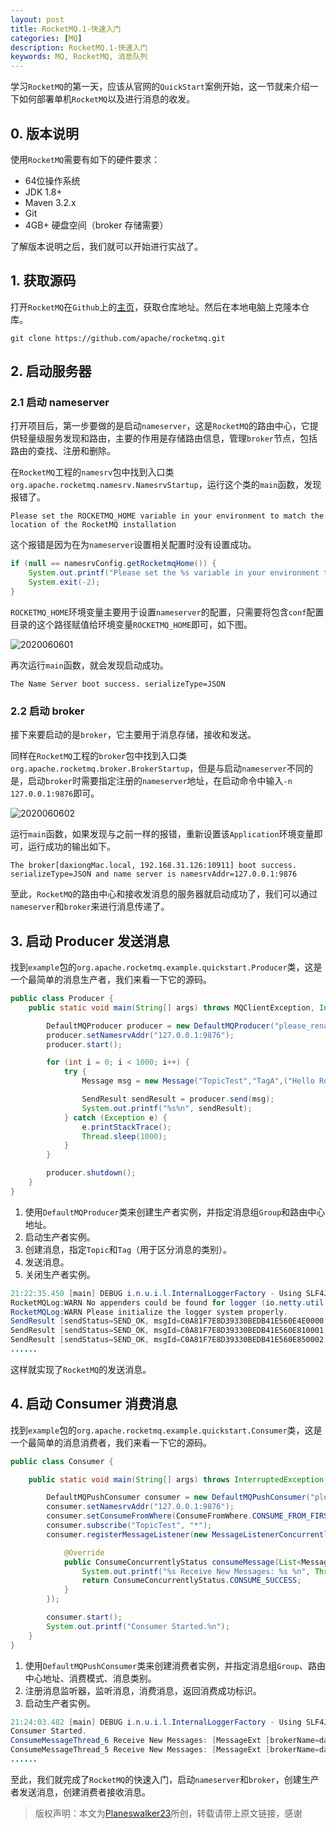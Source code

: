 ```yaml
---
layout: post
title: RocketMQ.1-快速入门
categories: [MQ]
description: RocketMQ.1-快速入门
keywords: MQ, RocketMQ, 消息队列
---
```


学习`RocketMQ`的第一天，应该从官网的`QuickStart`案例开始，这一节就来介绍一下如何部署单机`RocketMQ`以及进行消息的收发。

## 0. 版本说明
使用`RocketMQ`需要有如下的硬件要求：
- 64位操作系统
- JDK 1.8+
- Maven 3.2.x
- Git
- 4GB+ 硬盘空间（broker 存储需要）

了解版本说明之后，我们就可以开始进行实战了。

## 1. 获取源码
打开`RocketMQ`在`Github`上的[主页](https://github.com/apache/rocketmq)，获取仓库地址。然后在本地电脑上克隆本仓库。

```git
git clone https://github.com/apache/rocketmq.git
```

## 2. 启动服务器
### 2.1 启动 nameserver
打开项目后，第一步要做的是启动`nameserver`，这是`RocketMQ`的路由中心，它提供轻量级服务发现和路由，主要的作用是存储路由信息，管理`broker`节点，包括路由的查找、注册和删除。

在`RocketMQ`工程的`namesrv`包中找到入口类`org.apache.rocketmq.namesrv.NamesrvStartup`，运行这个类的`main`函数，发现报错了。

```
Please set the ROCKETMQ_HOME variable in your environment to match the location of the RocketMQ installation
```
这个报错是因为在为`nameserver`设置相关配置时没有设置成功。

```java
if (null == namesrvConfig.getRocketmqHome()) {
    System.out.printf("Please set the %s variable in your environment to match the location of the RocketMQ installation%n", MixAll.ROCKETMQ_HOME_ENV);
    System.exit(-2);
}
```

`ROCKETMQ_HOME`环境变量主要用于设置`nameserver`的配置，只需要将包含`conf`配置目录的这个路径赋值给环境变量`ROCKETMQ_HOME`即可，如下图。

![2020060601](https://planeswalker23.github.io/images/posts/2020060601.png)

再次运行`main`函数，就会发现启动成功。

```
The Name Server boot success. serializeType=JSON
```

### 2.2 启动 broker
接下来要启动的是`broker`，它主要用于消息存储，接收和发送。

同样在`RocketMQ`工程的`broker`包中找到入口类`org.apache.rocketmq.broker.BrokerStartup`，但是与启动`nameserver`不同的是，启动`broker`时需要指定注册的`nameserver`地址，在启动命令中输入`-n 127.0.0.1:9876`即可。

![2020060602](https://planeswalker23.github.io/images/posts/2020060602.png)

运行`main`函数，如果发现与之前一样的报错，重新设置该`Application`环境变量即可，运行成功的输出如下。

```
The broker[daxiongMac.local, 192.168.31.126:10911] boot success. serializeType=JSON and name server is namesrvAddr=127.0.0.1:9876
```

至此，`RocketMQ`的路由中心和接收发消息的服务器就启动成功了，我们可以通过`nameserver`和`broker`来进行消息传递了。

## 3. 启动 Producer 发送消息
找到`example`包的`org.apache.rocketmq.example.quickstart.Producer`类，这是一个最简单的消息生产者，我们来看一下它的源码。

```java
public class Producer {
    public static void main(String[] args) throws MQClientException, InterruptedException {

        DefaultMQProducer producer = new DefaultMQProducer("please_rename_unique_group_name");
        producer.setNamesrvAddr("127.0.0.1:9876");
        producer.start();

        for (int i = 0; i < 1000; i++) {
            try {
                Message msg = new Message("TopicTest","TagA",("Hello RocketMQ " + i).getBytes(RemotingHelper.DEFAULT_CHARSET));

                SendResult sendResult = producer.send(msg);
                System.out.printf("%s%n", sendResult);
            } catch (Exception e) {
                e.printStackTrace();
                Thread.sleep(1000);
            }
        }

        producer.shutdown();
    }
}
```

1. 使用`DefaultMQProducer`类来创建生产者实例，并指定消息组`Group`和路由中心地址。
2. 启动生产者实例。
3. 创建消息，指定`Topic`和`Tag`（用于区分消息的类别）。
4. 发送消息。
5. 关闭生产者实例。

```java
21:22:35.450 [main] DEBUG i.n.u.i.l.InternalLoggerFactory - Using SLF4J as the default logging framework
RocketMQLog:WARN No appenders could be found for logger (io.netty.util.internal.PlatformDependent0).
RocketMQLog:WARN Please initialize the logger system properly.
SendResult [sendStatus=SEND_OK, msgId=C0A81F7E8D39330BEDB41E560E4E0000, offsetMsgId=C0A81F7E00002A9F0000000000068BA2, messageQueue=MessageQueue [topic=TopicTest, brokerName=daxiongMac.local, queueId=1], queueOffset=500]
SendResult [sendStatus=SEND_OK, msgId=C0A81F7E8D39330BEDB41E560E810001, offsetMsgId=C0A81F7E00002A9F0000000000068C54, messageQueue=MessageQueue [topic=TopicTest, brokerName=daxiongMac.local, queueId=2], queueOffset=500]
SendResult [sendStatus=SEND_OK, msgId=C0A81F7E8D39330BEDB41E560E850002, offsetMsgId=C0A81F7E00002A9F0000000000068D06, messageQueue=MessageQueue [topic=TopicTest, brokerName=daxiongMac.local, queueId=3], queueOffset=500]
......
```

这样就实现了`RocketMQ`的发送消息。

## 4. 启动 Consumer 消费消息
找到`example`包的`org.apache.rocketmq.example.quickstart.Consumer`类，这是一个最简单的消息消费者，我们来看一下它的源码。

```java
public class Consumer {

    public static void main(String[] args) throws InterruptedException, MQClientException {

        DefaultMQPushConsumer consumer = new DefaultMQPushConsumer("please_rename_unique_group_name");
        consumer.setNamesrvAddr("127.0.0.1:9876");
        consumer.setConsumeFromWhere(ConsumeFromWhere.CONSUME_FROM_FIRST_OFFSET);
        consumer.subscribe("TopicTest", "*");
        consumer.registerMessageListener(new MessageListenerConcurrently() {

            @Override
            public ConsumeConcurrentlyStatus consumeMessage(List<MessageExt> msgs, ConsumeConcurrentlyContext context) {
                System.out.printf("%s Receive New Messages: %s %n", Thread.currentThread().getName(), msgs);
                return ConsumeConcurrentlyStatus.CONSUME_SUCCESS;
            }
        });

        consumer.start();
        System.out.printf("Consumer Started.%n");
    }
}
```

1. 使用`DefaultMQPushConsumer`类来创建消费者实例，并指定消息组`Group`、路由中心地址、消费模式、消息类别。
2. 注册消息监听器，监听消息，消费消息，返回消费成功标识。
3. 启动生产者实例。

```java
21:24:03.482 [main] DEBUG i.n.u.i.l.InternalLoggerFactory - Using SLF4J as the default logging framework
Consumer Started.
ConsumeMessageThread_6 Receive New Messages: [MessageExt [brokerName=daxiongMac.local, queueId=2, storeSize=178, queueOffset=502, sysFlag=0, bornTimestamp=1591449756319, bornHost=/192.168.31.126:50803, storeTimestamp=1591449756321, storeHost=/192.168.31.126:10911, msgId=C0A81F7E00002A9F00000000000691E4, commitLogOffset=430564, bodyCRC=1565577195, reconsumeTimes=0, preparedTransactionOffset=0, toString()=Message{topic='TopicTest', flag=0, properties={MIN_OFFSET=0, MAX_OFFSET=750, CONSUME_START_TIME=1591449844575, UNIQ_KEY=C0A81F7E8D39330BEDB41E560E9F0009, WAIT=true, TAGS=TagA}, body=[72, 101, 108, 108, 111, 32, 82, 111, 99, 107, 101, 116, 77, 81, 32, 57], transactionId='null'}]] 
ConsumeMessageThread_5 Receive New Messages: [MessageExt [brokerName=daxiongMac.local, queueId=1, storeSize=178, queueOffset=502, sysFlag=0, bornTimestamp=1591449756316, bornHost=/192.168.31.126:50803, storeTimestamp=1591449756317, storeHost=/192.168.31.126:10911, msgId=C0A81F7E00002A9F0000000000069132, commitLogOffset=430386, bodyCRC=710410109, reconsumeTimes=0, preparedTransactionOffset=0, toString()=Message{topic='TopicTest', flag=0, properties={MIN_OFFSET=0, MAX_OFFSET=750, CONSUME_START_TIME=1591449844576, UNIQ_KEY=C0A81F7E8D39330BEDB41E560E9C0008, WAIT=true, TAGS=TagA}, body=[72, 101, 108, 108, 111, 32, 82, 111, 99, 107, 101, 116, 77, 81, 32, 56], transactionId='null'}]]
......
```

至此，我们就完成了`RocketMQ`的快速入门，启动`nameserver`和`broker`，创建生产者发送消息，创建消费者接收消息。

> 版权声明：本文为[Planeswalker23](https://github.com/Planeswalker23)所创，转载请带上原文链接，感谢